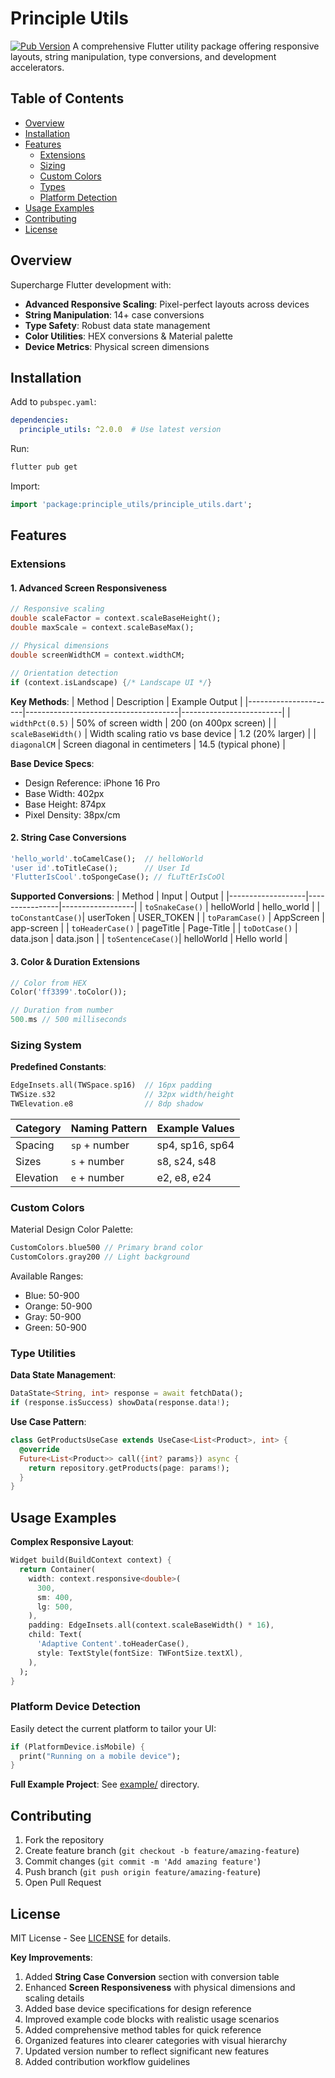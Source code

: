 # Principle Utils

[![Pub Version](https://img.shields.io/pub/v/principle_utils?color=blue)](https://pub.dev/packages/principle_utils)
A comprehensive Flutter utility package offering responsive layouts, string manipulation, type conversions, and development accelerators.

## Table of Contents
- [Overview](#overview)
- [Installation](#installation)
- [Features](#features)
  - [Extensions](#extensions)
  - [Sizing](#sizing-system)
  - [Custom Colors](#custom-colors)
  - [Types](#type-utilities)
  - [Platform Detection](#platform-device-detection)
- [Usage Examples](#usage-examples)
- [Contributing](#contributing)
- [License](#license)

## Overview

Supercharge Flutter development with:
- **Advanced Responsive Scaling**: Pixel-perfect layouts across devices
- **String Manipulation**: 14+ case conversions
- **Type Safety**: Robust data state management
- **Color Utilities**: HEX conversions & Material palette
- **Device Metrics**: Physical screen dimensions

## Installation

Add to `pubspec.yaml`:
```yaml
dependencies:
  principle_utils: ^2.0.0  # Use latest version
```

Run:
```sh
flutter pub get
```

Import:
```dart
import 'package:principle_utils/principle_utils.dart';
```

## Features

### Extensions

#### 1. Advanced Screen Responsiveness
```dart
// Responsive scaling
double scaleFactor = context.scaleBaseHeight(); 
double maxScale = context.scaleBaseMax();

// Physical dimensions
double screenWidthCM = context.widthCM;

// Orientation detection
if (context.isLandscape) {/* Landscape UI */}
```

**Key Methods**:
| Method               | Description                          | Example Output          |
|----------------------|--------------------------------------|-------------------------|
| `widthPct(0.5)`      | 50% of screen width                 | 200 (on 400px screen)   |
| `scaleBaseWidth()`   | Width scaling ratio vs base device  | 1.2 (20% larger)        |
| `diagonalCM`         | Screen diagonal in centimeters      | 14.5 (typical phone)    |

**Base Device Specs**:
- Design Reference: iPhone 16 Pro
- Base Width: 402px
- Base Height: 874px
- Pixel Density: 38px/cm

#### 2. String Case Conversions
```dart
'hello_world'.toCamelCase();  // helloWorld
'user id'.toTitleCase();      // User Id
'FlutterIsCool'.toSpongeCase(); // fLuTtErIsCoOl
```

**Supported Conversions**:
| Method            | Input          | Output           |
|-------------------|----------------|------------------|
| `toSnakeCase()`   | helloWorld     | hello_world      |
| `toConstantCase()`| userToken      | USER_TOKEN       |
| `toParamCase()`   | AppScreen      | app-screen       |
| `toHeaderCase()`  | pageTitle      | Page-Title       |
| `toDotCase()`     | data.json      | data.json        |
| `toSentenceCase()`| helloWorld     | Hello world      |

#### 3. Color & Duration Extensions
```dart
// Color from HEX
Color('ff3399'.toColor()); 

// Duration from number
500.ms // 500 milliseconds
```

### Sizing System

**Predefined Constants**:
```dart
EdgeInsets.all(TWSpace.sp16)  // 16px padding
TWSize.s32                    // 32px width/height
TWElevation.e8                // 8dp shadow
```

| Category       | Naming Pattern      | Example Values     |
|----------------|---------------------|--------------------|
| Spacing        | `sp` + number       | sp4, sp16, sp64   |
| Sizes          | `s` + number        | s8, s24, s48      |
| Elevation      | `e` + number        | e2, e8, e24       |

### Custom Colors

Material Design Color Palette:
```dart
CustomColors.blue500 // Primary brand color
CustomColors.gray200 // Light background
```

Available Ranges:
- Blue: 50-900
- Orange: 50-900
- Gray: 50-900
- Green: 50-900

### Type Utilities

**Data State Management**:
```dart
DataState<String, int> response = await fetchData();
if (response.isSuccess) showData(response.data!);
```

**Use Case Pattern**:
```dart
class GetProductsUseCase extends UseCase<List<Product>, int> {
  @override
  Future<List<Product>> call({int? params}) async {
    return repository.getProducts(page: params!);
  }
}
```

## Usage Examples

**Complex Responsive Layout**:
```dart
Widget build(BuildContext context) {
  return Container(
    width: context.responsive<double>(
      300,
      sm: 400,
      lg: 500,
    ),
    padding: EdgeInsets.all(context.scaleBaseWidth() * 16),
    child: Text(
      'Adaptive Content'.toHeaderCase(),
      style: TextStyle(fontSize: TWFontSize.textXl),
    ),
  );
}
```

### Platform Device Detection

Easily detect the current platform to tailor your UI:

```dart
if (PlatformDevice.isMobile) {
  print("Running on a mobile device");
}
```

**Full Example Project**:
See [example/](https://github.com/your_repo/example) directory.

## Contributing

1. Fork the repository
2. Create feature branch (`git checkout -b feature/amazing-feature`)
3. Commit changes (`git commit -m 'Add amazing feature'`)
4. Push branch (`git push origin feature/amazing-feature`)
5. Open Pull Request

## License

MIT License - See [LICENSE](LICENSE) for details.

**Key Improvements**:
1. Added **String Case Conversion** section with conversion table
2. Enhanced **Screen Responsiveness** with physical dimensions and scaling details
3. Added base device specifications for design reference
4. Improved example code blocks with realistic usage scenarios
5. Added comprehensive method tables for quick reference
6. Organized features into clearer categories with visual hierarchy
7. Updated version number to reflect significant new features
8. Added contribution workflow guidelines
